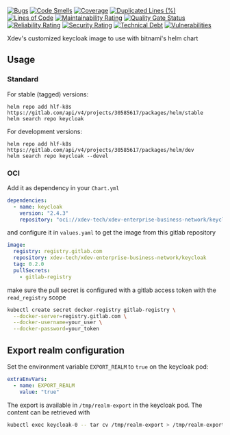 [![Bugs](https://sonarcloud.io/api/project_badges/measure?project=xdev-tech_keycloak&metric=bugs)](https://sonarcloud.io/dashboard?id=xdev-tech_keycloak)
[![Code Smells](https://sonarcloud.io/api/project_badges/measure?project=xdev-tech_keycloak&metric=code_smells)](https://sonarcloud.io/dashboard?id=xdev-tech_keycloak)
[![Coverage](https://sonarcloud.io/api/project_badges/measure?project=xdev-tech_keycloak&metric=coverage)](https://sonarcloud.io/dashboard?id=xdev-tech_keycloak)
[![Duplicated Lines (%)](https://sonarcloud.io/api/project_badges/measure?project=xdev-tech_keycloak&metric=duplicated_lines_density)](https://sonarcloud.io/dashboard?id=xdev-tech_keycloak)
[![Lines of Code](https://sonarcloud.io/api/project_badges/measure?project=xdev-tech_keycloak&metric=ncloc)](https://sonarcloud.io/dashboard?id=xdev-tech_keycloak)
[![Maintainability Rating](https://sonarcloud.io/api/project_badges/measure?project=xdev-tech_keycloak&metric=sqale_rating)](https://sonarcloud.io/dashboard?id=xdev-tech_keycloak)
[![Quality Gate Status](https://sonarcloud.io/api/project_badges/measure?project=xdev-tech_keycloak&metric=alert_status)](https://sonarcloud.io/dashboard?id=xdev-tech_keycloak)
[![Reliability Rating](https://sonarcloud.io/api/project_badges/measure?project=xdev-tech_keycloak&metric=reliability_rating)](https://sonarcloud.io/dashboard?id=xdev-tech_keycloak)
[![Security Rating](https://sonarcloud.io/api/project_badges/measure?project=xdev-tech_keycloak&metric=security_rating)](https://sonarcloud.io/dashboard?id=xdev-tech_keycloak)
[![Technical Debt](https://sonarcloud.io/api/project_badges/measure?project=xdev-tech_keycloak&metric=sqale_index)](https://sonarcloud.io/dashboard?id=xdev-tech_keycloak)
[![Vulnerabilities](https://sonarcloud.io/api/project_badges/measure?project=xdev-tech_keycloak&metric=vulnerabilities)](https://sonarcloud.io/dashboard?id=xdev-tech_keycloak)

Xdev's customized keycloak image to use with bitnami's helm chart

## Usage

### Standard

For stable (tagged) versions:

```
helm repo add hlf-k8s https://gitlab.com/api/v4/projects/30585617/packages/helm/stable
helm search repo keycloak
```

For development versions:

```
helm repo add hlf-k8s https://gitlab.com/api/v4/projects/30585617/packages/helm/dev
helm search repo keycloak --devel
```

### OCI

Add it as dependency in your `Chart.yml`

~~~yaml
dependencies:
  - name: keycloak
    version: "2.4.3"
    repository: "oci://xdev-tech/xdev-enterprise-business-network/keycloak/helm"
~~~

and configure it in `values.yaml` to get the image from this gitlab repository

~~~yaml
image:
  registry: registry.gitlab.com
  repository: xdev-tech/xdev-enterprise-business-network/keycloak
  tag: 0.2.0
  pullSecrets:
    - gitlab-registry
~~~

make sure the pull secret is configured with a gitlab access token with the `read_registry` scope

~~~bash
kubectl create secret docker-registry gitlab-registry \
  --docker-server=registry.gitlab.com \
  --docker-username=your_user \
  --docker-password=your_token
~~~


## Export realm configuration

Set the environment variable `EXPORT_REALM` to `true` on the keycloak pod:

~~~yaml
extraEnvVars:
  - name: EXPORT_REALM
    value: "true"
~~~

The export is available in `/tmp/realm-export` in the keycloak pod. The content can be retrieved with

~~~bash
kubectl exec keycloak-0 -- tar cv /tmp/realm-export > /tmp/realm-export.tar
~~~
